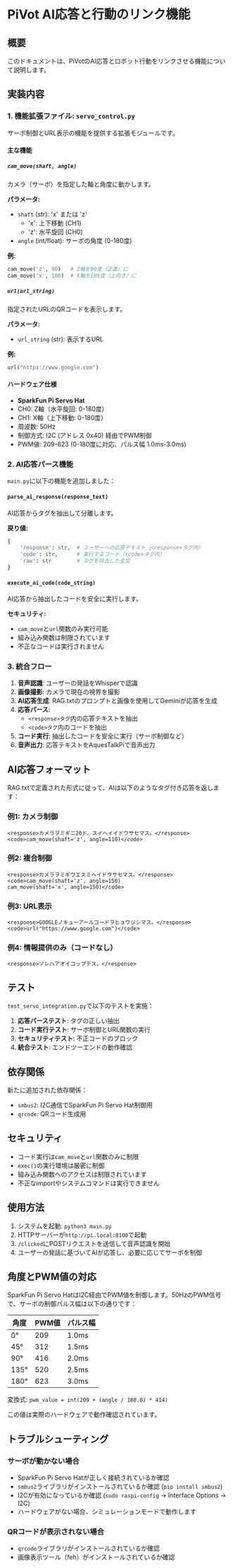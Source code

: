 # PiVot AI応答と行動のリンク機能

## 概要

このドキュメントは、PiVotのAI応答とロボット行動をリンクさせる機能について説明します。

## 実装内容

### 1. 機能拡張ファイル: `servo_control.py`

サーボ制御とURL表示の機能を提供する拡張モジュールです。

#### 主な機能

##### `cam_move(shaft, angle)`
カメラ（サーボ）を指定した軸と角度に動かします。

**パラメータ:**
- `shaft` (str): 'x' または 'z'
  - 'x': 上下移動 (CH1)
  - 'z': 水平旋回 (CH0)
- `angle` (int/float): サーボの角度 (0-180度)

**例:**
```python
cam_move('z', 90)   # Z軸を90度（正面）に
cam_move('x', 180)  # X軸を180度（上向き）に
```

##### `url(url_string)`
指定されたURLのQRコードを表示します。

**パラメータ:**
- `url_string` (str): 表示するURL

**例:**
```python
url("https://www.google.com")
```

#### ハードウェア仕様
- **SparkFun Pi Servo Hat**
- CH0: Z軸（水平旋回: 0-180度）
- CH1: X軸（上下移動: 0-180度）
- 周波数: 50Hz
- 制御方式: I2C (アドレス 0x40) 経由でPWM制御
- PWM値: 209-623 (0-180度に対応、パルス幅 1.0ms-3.0ms)

### 2. AI応答パース機能

`main.py`に以下の機能を追加しました：

#### `parse_ai_response(response_text)`
AI応答からタグを抽出して分離します。

**戻り値:**
```python
{
    'response': str,  # ユーザーへの応答テキスト（<response>タグ内）
    'code': str,      # 実行するコード（<code>タグ内）
    'raw': str        # タグを除去した全文
}
```

#### `execute_ai_code(code_string)`
AI応答から抽出したコードを安全に実行します。

**セキュリティ:**
- `cam_move`と`url`関数のみ実行可能
- 組み込み関数は制限されています
- 不正なコードは実行されません

### 3. 統合フロー

1. **音声認識**: ユーザーの発話をWhisperで認識
2. **画像撮影**: カメラで現在の視界を撮影
3. **AI応答生成**: RAG.txtのプロンプトと画像を使用してGeminiが応答を生成
4. **応答パース**: 
   - `<response>タグ`内の応答テキストを抽出
   - `<code>タグ`内のコードを抽出
5. **コード実行**: 抽出したコードを安全に実行（サーボ制御など）
6. **音声出力**: 応答テキストをAquesTalkPiで音声出力

## AI応答フォーマット

RAG.txtで定義された形式に従って、AIは以下のようなタグ付き応答を返します：

### 例1: カメラ制御
```
<response>カメラヲミギニ20ド、スイヘイイドウサセマス。</response> <code>cam_move(shaft='z', angle=110)</code>
```

### 例2: 複合制御
```
<response>カメラヲミギウエスミヘイドウサセマス。</response> <code>cam_move(shaft='z', angle=150)
cam_move(shaft='x', angle=150)</code>
```

### 例3: URL表示
```
<response>GOOGLEノキューアールコードヲヒョウジシマス。</response> <code>url("https://www.google.com")</code>
```

### 例4: 情報提供のみ（コードなし）
```
<response>ソレハアオイコップデス。</response>
```

## テスト

`test_servo_integration.py`で以下のテストを実施：

1. **応答パーステスト**: タグの正しい抽出
2. **コード実行テスト**: サーボ制御とURL関数の実行
3. **セキュリティテスト**: 不正コードのブロック
4. **統合テスト**: エンドツーエンドの動作確認

## 依存関係

新たに追加された依存関係：
- `smbus2`: I2C通信でSparkFun Pi Servo Hat制御用
- `qrcode`: QRコード生成用

## セキュリティ

- コード実行は`cam_move`と`url`関数のみに制限
- `exec()`の実行環境は厳密に制御
- 組み込み関数へのアクセスは制限されています
- 不正なimportやシステムコマンドは実行できません

## 使用方法

1. システムを起動: `python3 main.py`
2. HTTPサーバーが`http://pi.local:8100`で起動
3. `/clicked`にPOSTリクエストを送信して音声認識を開始
4. ユーザーの発話に基づいてAIが応答し、必要に応じてサーボを制御

## 角度とPWM値の対応

SparkFun Pi Servo HatはI2C経由でPWM値を制御します。50HzのPWM信号で、サーボの制御パルス幅は以下の通りです：

| 角度 | PWM値 | パルス幅 |
|------|-------|---------|
| 0°   | 209   | 1.0ms   |
| 45°  | 312   | 1.5ms   |
| 90°  | 416   | 2.0ms   |
| 135° | 520   | 2.5ms   |
| 180° | 623   | 3.0ms   |

変換式: `pwm_value = int(209 + (angle / 180.0) * 414)`

この値は実際のハードウェアで動作確認されています。

## トラブルシューティング

### サーボが動かない場合
- SparkFun Pi Servo Hatが正しく接続されているか確認
- `smbus2`ライブラリがインストールされているか確認 (`pip install smbus2`)
- I2Cが有効になっているか確認 (`sudo raspi-config` -> Interface Options -> I2C)
- ハードウェアがない場合、シミュレーションモードで動作します

### QRコードが表示されない場合
- `qrcode`ライブラリがインストールされているか確認
- 画像表示ツール（feh）がインストールされているか確認
